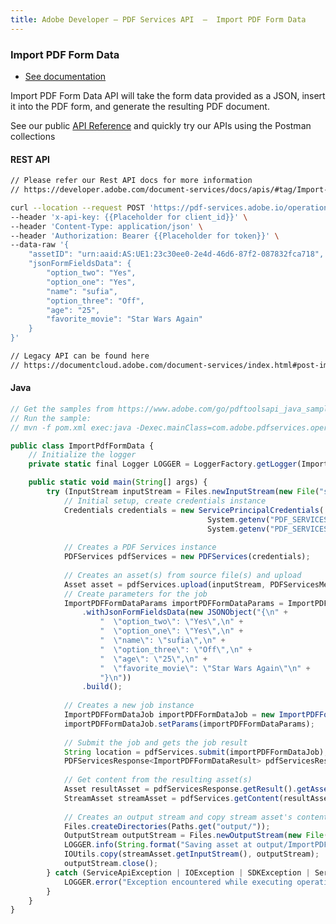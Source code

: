 ```yaml
---
title: Adobe Developer — PDF Services API  —  Import PDF Form Data
---
```


<TextBlock slots="heading, buttons, text, text1" theme="dark" hasCodeBlock className="bgBlue link linking import-pdf-form-data"/>

### Import PDF Form Data

- [See documentation](/document-services/docs/overview/pdf-services-api/howtos/import-pdf-form-data/)

Import PDF Form Data API will take the form data provided as a JSON, insert it into the PDF form, and generate the resulting PDF document.

See our public [API Reference](https://developer.adobe.com/document-services/docs/apis/#tag/Import-PDF-Form-Data) and quickly try our APIs using the Postman collections

<CodeBlock slots="heading, code" repeat="2" languages="curl,java" />

#### REST API

```bash
// Please refer our Rest API docs for more information
// https://developer.adobe.com/document-services/docs/apis/#tag/Import-PDF-Form-Data

curl --location --request POST 'https://pdf-services.adobe.io/operation/importpdfformdata' \
--header 'x-api-key: {{Placeholder for client_id}}' \
--header 'Content-Type: application/json' \
--header 'Authorization: Bearer {{Placeholder for token}}' \
--data-raw '{
    "assetID": "urn:aaid:AS:UE1:23c30ee0-2e4d-46d6-87f2-087832fca718",
    "jsonFormFieldsData": {
        "option_two": "Yes",
        "option_one": "Yes",
        "name": "sufia",
        "option_three": "Off",
        "age": "25",
        "favorite_movie": "Star Wars Again"
    }
}'

// Legacy API can be found here
// https://documentcloud.adobe.com/document-services/index.html#post-importPDFFormData
```

#### Java

```javascript
// Get the samples from https://www.adobe.com/go/pdftoolsapi_java_samples
// Run the sample:
// mvn -f pom.xml exec:java -Dexec.mainClass=com.adobe.pdfservices.operation.samples.ImportPdfFormData

public class ImportPdfFormData {
    // Initialize the logger
    private static final Logger LOGGER = LoggerFactory.getLogger(ImportPdfFormData.class);

    public static void main(String[] args) {
        try (InputStream inputStream = Files.newInputStream(new File("src/main/resources/importPdfFormDataInput.pdf").toPath())) {
            // Initial setup, create credentials instance
            Credentials credentials = new ServicePrincipalCredentials(
                                            System.getenv("PDF_SERVICES_CLIENT_ID"), 
                                            System.getenv("PDF_SERVICES_CLIENT_SECRET"));
        
            // Creates a PDF Services instance
            PDFServices pdfServices = new PDFServices(credentials);
        
            // Creates an asset(s) from source file(s) and upload
            Asset asset = pdfServices.upload(inputStream, PDFServicesMediaType.PDF.getMediaType());
            // Create parameters for the job
            ImportPDFFormDataParams importPDFFormDataParams = ImportPDFFormDataParams.importPdfFormDataParamsBuilder()
                .withJsonFormFieldsData(new JSONObject("{\n" +
                    "  \"option_two\": \"Yes\",\n" +
                    "  \"option_one\": \"Yes\",\n" +
                    "  \"name\": \"sufia\",\n" +
                    "  \"option_three\": \"Off\",\n" +
                    "  \"age\": \"25\",\n" +
                    "  \"favorite_movie\": \"Star Wars Again\"\n" +
                    "}\n"))
                .build();
        
            // Creates a new job instance
            ImportPDFFormDataJob importPDFFormDataJob = new ImportPDFFormDataJob(asset);
            importPDFFormDataJob.setParams(importPDFFormDataParams);
        
            // Submit the job and gets the job result
            String location = pdfServices.submit(importPDFFormDataJob);
            PDFServicesResponse<ImportPDFFormDataResult> pdfServicesResponse = pdfServices.getJobResult(location, ImportPDFFormDataResult.class);
        
            // Get content from the resulting asset(s)
            Asset resultAsset = pdfServicesResponse.getResult().getAsset();
            StreamAsset streamAsset = pdfServices.getContent(resultAsset);
        
            // Creates an output stream and copy stream asset's content to it
            Files.createDirectories(Paths.get("output/"));
            OutputStream outputStream = Files.newOutputStream(new File("output/ImportPDFFormData.pdf").toPath());
            LOGGER.info(String.format("Saving asset at output/ImportPDFFormData.pdf", outputFilePath));
            IOUtils.copy(streamAsset.getInputStream(), outputStream);
            outputStream.close();
        } catch (ServiceApiException | IOException | SDKException | ServiceUsageException ex) {
            LOGGER.error("Exception encountered while executing operation", ex);
        }
    }
}
```
